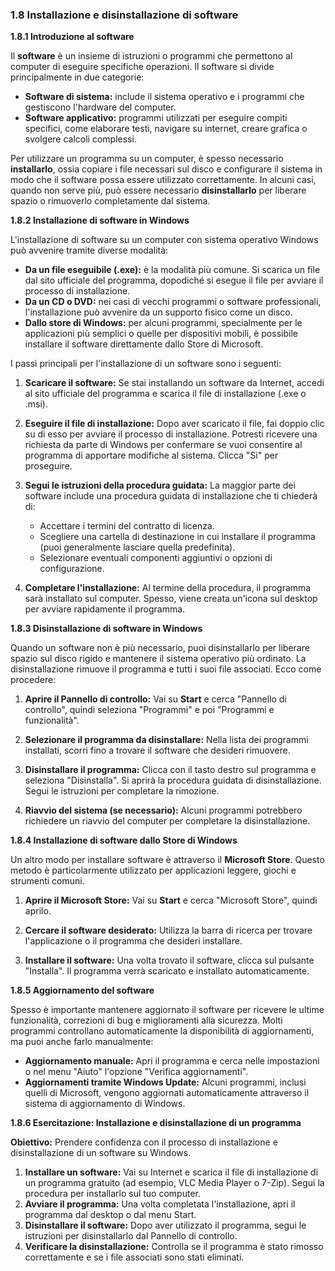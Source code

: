### 1.8 Installazione e disinstallazione di software

**1.8.1 Introduzione al software**

Il **software** è un insieme di istruzioni o programmi che permettono al computer di eseguire specifiche operazioni. Il software si divide principalmente in due categorie:

- **Software di sistema:** include il sistema operativo e i programmi che gestiscono l'hardware del computer.
- **Software applicativo:** programmi utilizzati per eseguire compiti specifici, come elaborare testi, navigare su internet, creare grafica o svolgere calcoli complessi.

Per utilizzare un programma su un computer, è spesso necessario **installarlo**, ossia copiare i file necessari sul disco e configurare il sistema in modo che il software possa essere utilizzato correttamente. In alcuni casi, quando non serve più, può essere necessario **disinstallarlo** per liberare spazio o rimuoverlo completamente dal sistema.

**1.8.2 Installazione di software in Windows**

L'installazione di software su un computer con sistema operativo Windows può avvenire tramite diverse modalità:

- **Da un file eseguibile (.exe):** è la modalità più comune. Si scarica un file dal sito ufficiale del programma, dopodiché si esegue il file per avviare il processo di installazione.
- **Da un CD o DVD:** nei casi di vecchi programmi o software professionali, l'installazione può avvenire da un supporto fisico come un disco.
- **Dallo store di Windows:** per alcuni programmi, specialmente per le applicazioni più semplici o quelle per dispositivi mobili, è possibile installare il software direttamente dallo Store di Microsoft.

I passi principali per l'installazione di un software sono i seguenti:

1. **Scaricare il software:** Se stai installando un software da Internet, accedi al sito ufficiale del programma e scarica il file di installazione (.exe o .msi).
   
2. **Eseguire il file di installazione:** Dopo aver scaricato il file, fai doppio clic su di esso per avviare il processo di installazione. Potresti ricevere una richiesta da parte di Windows per confermare se vuoi consentire al programma di apportare modifiche al sistema. Clicca "Sì" per proseguire.

3. **Segui le istruzioni della procedura guidata:** La maggior parte dei software include una procedura guidata di installazione che ti chiederà di:
   - Accettare i termini del contratto di licenza.
   - Scegliere una cartella di destinazione in cui installare il programma (puoi generalmente lasciare quella predefinita).
   - Selezionare eventuali componenti aggiuntivi o opzioni di configurazione.
   
4. **Completare l'installazione:** Al termine della procedura, il programma sarà installato sul computer. Spesso, viene creata un'icona sul desktop per avviare rapidamente il programma.

**1.8.3 Disinstallazione di software in Windows**

Quando un software non è più necessario, puoi disinstallarlo per liberare spazio sul disco rigido e mantenere il sistema operativo più ordinato. La disinstallazione rimuove il programma e tutti i suoi file associati. Ecco come procedere:

1. **Aprire il Pannello di controllo:** Vai su **Start** e cerca "Pannello di controllo", quindi seleziona "Programmi" e poi "Programmi e funzionalità".

2. **Selezionare il programma da disinstallare:** Nella lista dei programmi installati, scorri fino a trovare il software che desideri rimuovere.

3. **Disinstallare il programma:** Clicca con il tasto destro sul programma e seleziona "Disinstalla". Si aprirà la procedura guidata di disinstallazione. Segui le istruzioni per completare la rimozione.

4. **Riavvio del sistema (se necessario):** Alcuni programmi potrebbero richiedere un riavvio del computer per completare la disinstallazione.

**1.8.4 Installazione di software dallo Store di Windows**

Un altro modo per installare software è attraverso il **Microsoft Store**. Questo metodo è particolarmente utilizzato per applicazioni leggere, giochi e strumenti comuni.

1. **Aprire il Microsoft Store:** Vai su **Start** e cerca "Microsoft Store", quindi aprilo.

2. **Cercare il software desiderato:** Utilizza la barra di ricerca per trovare l'applicazione o il programma che desideri installare.

3. **Installare il software:** Una volta trovato il software, clicca sul pulsante "Installa". Il programma verrà scaricato e installato automaticamente.

**1.8.5 Aggiornamento del software**

Spesso è importante mantenere aggiornato il software per ricevere le ultime funzionalità, correzioni di bug e miglioramenti alla sicurezza. Molti programmi controllano automaticamente la disponibilità di aggiornamenti, ma puoi anche farlo manualmente:

- **Aggiornamento manuale:** Apri il programma e cerca nelle impostazioni o nel menu "Aiuto" l'opzione "Verifica aggiornamenti".
- **Aggiornamenti tramite Windows Update:** Alcuni programmi, inclusi quelli di Microsoft, vengono aggiornati automaticamente attraverso il sistema di aggiornamento di Windows.

**1.8.6 Esercitazione: Installazione e disinstallazione di un programma**

**Obiettivo:** Prendere confidenza con il processo di installazione e disinstallazione di un software su Windows.

1. **Installare un software:** Vai su Internet e scarica il file di installazione di un programma gratuito (ad esempio, VLC Media Player o 7-Zip). Segui la procedura per installarlo sul tuo computer.
2. **Avviare il programma:** Una volta completata l'installazione, apri il programma dal desktop o dal menu Start.
3. **Disinstallare il software:** Dopo aver utilizzato il programma, segui le istruzioni per disinstallarlo dal Pannello di controllo.
4. **Verificare la disinstallazione:** Controlla se il programma è stato rimosso correttamente e se i file associati sono stati eliminati.

